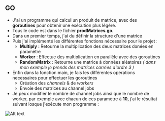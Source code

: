 ## GO
* J'ai un programme qui calcul un produit de matrice, avec des **goroutines** pour obtenir une exécution plus légère.
* Tous le code est dans le fichier **prodMatrices.go**.
* Dans un premier temps, j'ai du définir la structure d'une matrice
* Puis j'ai implémenté les différentes fonctions nécessaire pour le projet :
  * **Multiply** : Retourne la multiplication des deux matrices donées en paramètre
  * **Worker** : Effectue des multiplication en parallèle avec des goroutines
  * **RandomMatrix** : Retourne une matrice à données aléatoires *( dans mon exemple je prends des matrices carrées d'ordre 3 )*
* Enfin dans la fonction main, je fais les différentes opérations necessaires pour effectuer les goroutines
  * Création des *channels* & de *workers*
  * Envoie des matrices au channel jobs
* Je peux modifier le nombre de channel jobs ainsi que le nombre de worker, par exemple avec chacun de ces paramètre à **10**, j'ai le résultat suivant losque j'exécute mon programme : 

![Alt text](https://raw.githubusercontent.com/tfeutren/ELP-Project/master/GO/terminal.png)


